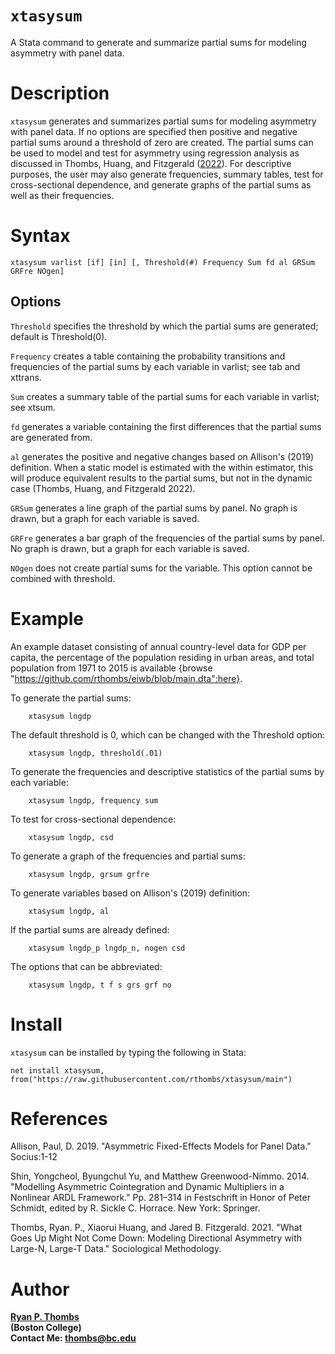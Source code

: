 # `xtasysum`
A Stata command to generate and summarize partial sums for modeling asymmetry with panel data.

# Description 
`xtasysum` generates and summarizes partial sums for modeling asymmetry with panel data. If no options are specified then positive and negative partial sums around a threshold of zero are created. The partial sums can be used to model and test for asymmetry using regression analysis as discussed in Thombs, Huang, and Fitzgerald ([2022](https://journals.sagepub.com/doi/full/10.1177/00811750211046307?casa_token=C_JdtpUuVa4AAAAA%3AorO41QdizSvK3JvxrFtVp9zCTWFZejtNLNvH-muj7dHa7ewiwR9Uk_rub2JCc-yNdLWP3BOExWkz1A)). For descriptive purposes, the user may also generate frequencies, summary tables, test for cross-sectional dependence, and generate graphs of the partial sums as well as their frequencies.

# Syntax
    xtasysum varlist [if] [in] [, Threshold(#) Frequency Sum fd al GRSum GRFre NOgen]

## Options

`Threshold` specifies the threshold by which the partial sums are generated; default is Threshold(0).

`Frequency` creates a table containing the probability transitions and frequencies of the partial sums by each variable in varlist; see tab and xttrans.

`Sum` creates a summary table of the partial sums for each variable in varlist; see xtsum.

`fd` generates a variable containing the first differences that the partial sums are generated from.

`al` generates the positive and negative changes based on Allison's (2019) definition. When a static model is estimated with the within estimator, this will
    produce equivalent results to the partial sums, but not in the dynamic case (Thombs, Huang, and Fitzgerald 2022).

`GRSum` generates a line graph of the partial sums by panel. No graph is drawn, but a graph for each variable is saved.

`GRFre` generates a bar graph of the frequencies of the partial sums by panel. No graph is drawn, but a graph for each variable is saved.

`NOgen` does not create partial sums for the variable. This option cannot be combined with threshold.

 # Example 
    
An example dataset consisting of annual country-level data for GDP per capita, the percentage of the population residing in urban areas, and total population from 1971 to 2015 is available {browse "https://github.com/rthombs/eiwb/blob/main.dta":here}.

To generate the partial sums:

        xtasysum lngdp

The default threshold is 0, which can be changed with the Threshold option:

        xtasysum lngdp, threshold(.01)

To generate the frequencies and descriptive statistics of the partial sums by each variable:

        xtasysum lngdp, frequency sum

To test for cross-sectional dependence:

        xtasysum lngdp, csd

To generate a graph of the frequencies and partial sums:

        xtasysum lngdp, grsum grfre

To generate variables based on Allison's (2019) definition:

        xtasysum lngdp, al

If the partial sums are already defined:

        xtasysum lngdp_p lngdp_n, nogen csd

The options that can be abbreviated:

        xtasysum lngdp, t f s grs grf no


# Install 

`xtasysum` can be installed by typing the following in Stata:

    net install xtasysum, from("https://raw.githubusercontent.com/rthombs/xtasysum/main")
    
# References 

Allison, Paul, D. 2019. "Asymmetric Fixed-Effects Models for Panel Data." Socius:1-12

Shin, Yongcheol, Byungchul Yu, and Matthew Greenwood-Nimmo. 2014. "Modelling Asymmetric Cointegration and Dynamic Multipliers in a Nonlinear ARDL Framework." Pp. 281–314 in Festschrift in Honor of Peter Schmidt, edited by R. Sickle C. Horrace. New York: Springer.

Thombs, Ryan. P., Xiaorui Huang, and Jared B. Fitzgerald. 2021. "What Goes Up Might Not Come Down: Modeling Directional Asymmetry with Large-N, Large-T Data." Sociological Methodology.


# Author

[**Ryan P. Thombs**](ryanthombs.com)  
**(Boston College)**  
**Contact Me: [thombs@bc.edu](mailto:thombs@bc.edu)**
